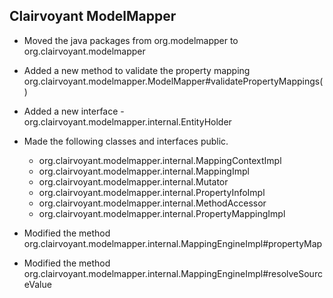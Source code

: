 ## Clairvoyant ModelMapper

* Moved the java packages from org.modelmapper to org.clairvoyant.modelmapper
* Added a new method to validate the property mapping org.clairvoyant.modelmapper.ModelMapper#validatePropertyMappings()
* Added a new interface - org.clairvoyant.modelmapper.internal.EntityHolder
* Made the following classes and interfaces public.
  * org.clairvoyant.modelmapper.internal.MappingContextImpl
  * org.clairvoyant.modelmapper.internal.MappingImpl
  * org.clairvoyant.modelmapper.internal.Mutator
  * org.clairvoyant.modelmapper.internal.PropertyInfoImpl
  * org.clairvoyant.modelmapper.internal.MethodAccessor
  * org.clairvoyant.modelmapper.internal.PropertyMappingImpl
  
* Modified the method org.clairvoyant.modelmapper.internal.MappingEngineImpl#propertyMap
* Modified the method org.clairvoyant.modelmapper.internal.MappingEngineImpl#resolveSourceValue
